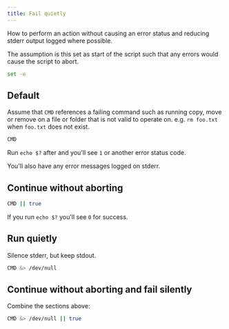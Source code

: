 ```yaml
---
title: Fail quietly
---
```


How to perform an action without causing an error status and reducing stderr output logged where possible.

The assumption is this set as start of the script such that any errors would cause the script to abort.

```sh
set -e
```

## Default

Assume that `CMD` references a failing command such as running copy, move or remove on a file or folder that is not valid to operate on. e.g. `rm foo.txt` when `foo.txt` does not exist.

```sh
CMD
```

Run `echo $?` after and you'll see `1` or another error status code.

You'll also have any error messages logged on stderr.


## Continue without aborting

```sh
CMD || true
```
If you run `echo $?` you'll see `0` for success.


## Run quietly

Silence stderr, but keep stdout.

```sh
CMD &> /dev/null 
```

## Continue without aborting and fail silently 

Combine the sections above:

```sh
CMD &> /dev/null || true
```
